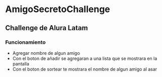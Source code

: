 # AmigoSecretoChallenge
## Challenge de Alura Latam 

### Funcionamiento
- Agregar nombre de algun amigo
- Con el boton de añadir se agregaran a una lista que se mostrara en la pantalla
- Con el boton de sortear te mostrara el nombre de algun amigo al asar 
